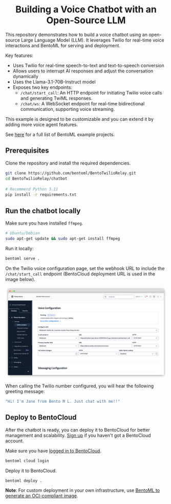 <div align="center">
    <h1 align="center">Building a Voice Chatbot with an Open-Source LLM</h1>
</div>

This repository demonstrates how to build a voice chatbot using an open-source Large Language Model (LLM). It leverages Twilio for real-time voice interactions and BentoML for serving and deployment.

Key features:

- Uses Twilio for real-time speech-to-text and text-to-speech conversion
- Allows users to interrupt AI responses and adjust the conversation dynamically
- Uses the Llama-3.1-70B-Instruct model
- Exposes two key endpoints:
  - `/chat/start_call`: An HTTP endpoint for initiating Twilio voice calls and generating TwiML responses.
  - `/chat/ws`: A WebSocket endpoint for real-time bidirectional communication, supporting voice streaming.

This example is designed to be customizable and you can extend it by adding more voice agent features.

See [here](https://docs.bentoml.com/en/latest/examples/overview.html) for a full list of BentoML example projects.

## Prerequisites

Clone the repository and install the required dependencies.

```bash
git clone https://github.com/bentoml/BentoTwilioRelay.git
cd BentoTwilioRelay/chatbot

# Recommend Python 3.11
pip install -r requirements.txt
```

## Run the chatbot locally

Make sure you have installed `ffmpeg`.

```bash
# Ubuntu/Debian
sudo apt-get update && sudo apt-get install ffmpeg
```

Run it locally:

```bash
bentoml serve .
```

On the Twilio voice configuration page, set the webhook URL to include the `/chat/start_call` endpoint (BentoCloud deployment URL is used in the image below).

![twilio-number-config](twilio-number-config.png)

When calling the Twilio number configured, you will hear the following greeting message:

```bash
"Hi! I'm Jane from Bento M L. Just chat with me!!"
```

## Deploy to BentoCloud

After the chatbot is ready, you can deploy it to BentoCloud for better management and scalability. [Sign up](https://www.bentoml.com/) if you haven't got a BentoCloud account.

Make sure you have [logged in to BentoCloud](https://docs.bentoml.com/en/latest/scale-with-bentocloud/manage-api-tokens.html#log-in-to-bentocloud-using-the-bentoml-cli).

```bash
bentoml cloud login
```

Deploy it to BentoCloud.

```bash
bentoml deploy .
```

**Note**: For custom deployment in your own infrastructure, use [BentoML to generate an OCI-compliant image](https://docs.bentoml.com/en/latest/guides/containerization.html).